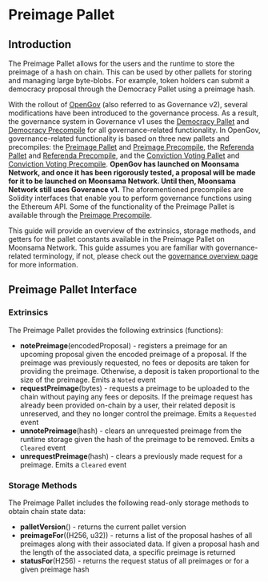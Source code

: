 # Preimage Pallet



## Introduction

The Preimage Pallet allows for the users and the runtime to store the preimage of a hash on chain. This can be used by other pallets for storing and managing large byte-blobs. For example, token holders can submit a democracy proposal through the Democracy Pallet using a preimage hash.

With the rollout of [OpenGov](learn/features/governance/#opengov) (also referred to as Governance v2), several modifications have been introduced to the governance process. As a result, the governance system in Governance v1 uses the [Democracy Pallet](builders/pallets-precompiles/pallets/democracy) and [Democracy Precompile](builders/pallets-precompiles/precompiles/democracy) for all governance-related functionality. In OpenGov, governance-related functionality is based on three new pallets and precompiles: the [Preimage Pallet](builders/pallets-precompiles/pallets/preimage) and [Preimage Precompile](builders/pallets-precompiles/precompiles/preimage), the [Referenda Pallet](builders/pallets-precompiles/pallets/referenda) and [Referenda Precompile](builders/pallets-precompiles/precompiles/referenda), and the [Conviction Voting Pallet](builders/pallets-precompiles/pallets/conviction-voting) and [Conviction Voting Precompile](builders/pallets-precompiles/precompiles/conviction-voting). **OpenGov has launched on Moonsama Network, and once it has been rigorously tested, a proposal will be made for it to be launched on Moonsama Network. Until then, Moonsama Network still uses Goverance v1.** The aforementioned precompiles are Solidity interfaces that enable you to perform governance functions using the Ethereum API. Some of the functionality of the Preimage Pallet is available through the [Preimage Precompile](builders/pallets-precompiles/precompiles/preimage/).

This guide will provide an overview of the extrinsics, storage methods, and getters for the pallet constants available in the Preimage Pallet on Moonsama Network. This guide assumes you are familiar with governance-related terminology, if not, please check out the [governance overview page](learn/features/governance/#opengov) for more information.

## Preimage Pallet Interface

### Extrinsics

The Preimage Pallet provides the following extrinsics (functions):

- **notePreimage**(encodedProposal) - registers a preimage for an upcoming proposal given the encoded preimage of a proposal. If the preimage was previously requested, no fees or deposits are taken for providing the preimage. Otherwise, a deposit is taken proportional to the size of the preimage. Emits a `Noted` event
- **requestPreimage**(bytes) - requests a preimage to be uploaded to the chain without paying any fees or deposits. If the preimage request has already been provided on-chain by a user, their related deposit is unreserved, and they no longer control the preimage. Emits a `Requested` event
- **unnotePreimage**(hash) - clears an unrequested preimage from the runtime storage given the hash of the preimage to be removed. Emits a `Cleared` event
- **unrequestPreimage**(hash) - clears a previously made request for a preimage. Emits a `Cleared` event

### Storage Methods

The Preimage Pallet includes the following read-only storage methods to obtain chain state data:

- **palletVersion**() - returns the current pallet version
- **preimageFor**((H256, u32)) - returns a list of the proposal hashes of all preimages along with their associated data. If given a proposal hash and the length of the associated data, a specific preimage is returned
- **statusFor**(H256) - returns the request status of all preimages or for a given preimage hash